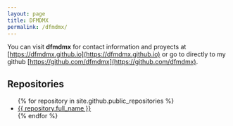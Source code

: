 ```yaml
---
layout: page
title: DFMDMX
permalink: /dfmdmx/
---
```


You can visit **dfmdmx** for contact information and proyects at [https://dfmdmx.github.io](https://dfmdmx.github.io) or go to directly to my github [https://github.com/dfmdmx](https://github.com/dfmdmx).

## Repositories

<ul>
  {% for repository in site.github.public_repositories %}
    <li><a href="{{ repository.html_url }}">{{ repository.full_name }}</a></li>
  {% endfor %}
</ul>
